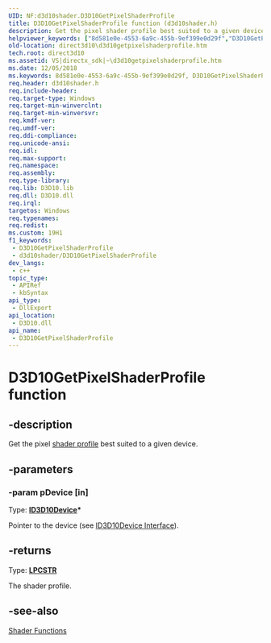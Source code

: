 ```yaml
---
UID: NF:d3d10shader.D3D10GetPixelShaderProfile
title: D3D10GetPixelShaderProfile function (d3d10shader.h)
description: Get the pixel shader profile best suited to a given device.
helpviewer_keywords: ["8d581e0e-4553-6a9c-455b-9ef399e0d29f","D3D10GetPixelShaderProfile","D3D10GetPixelShaderProfile function [Direct3D 10]","d3d10shader/D3D10GetPixelShaderProfile","direct3d10.d3d10getpixelshaderprofile"]
old-location: direct3d10\d3d10getpixelshaderprofile.htm
tech.root: direct3d10
ms.assetid: VS|directx_sdk|~\d3d10getpixelshaderprofile.htm
ms.date: 12/05/2018
ms.keywords: 8d581e0e-4553-6a9c-455b-9ef399e0d29f, D3D10GetPixelShaderProfile, D3D10GetPixelShaderProfile function [Direct3D 10], d3d10shader/D3D10GetPixelShaderProfile, direct3d10.d3d10getpixelshaderprofile
req.header: d3d10shader.h
req.include-header: 
req.target-type: Windows
req.target-min-winverclnt: 
req.target-min-winversvr: 
req.kmdf-ver: 
req.umdf-ver: 
req.ddi-compliance: 
req.unicode-ansi: 
req.idl: 
req.max-support: 
req.namespace: 
req.assembly: 
req.type-library: 
req.lib: D3D10.lib
req.dll: D3D10.dll
req.irql: 
targetos: Windows
req.typenames: 
req.redist: 
ms.custom: 19H1
f1_keywords:
 - D3D10GetPixelShaderProfile
 - d3d10shader/D3D10GetPixelShaderProfile
dev_langs:
 - c++
topic_type:
 - APIRef
 - kbSyntax
api_type:
 - DllExport
api_location:
 - D3D10.dll
api_name:
 - D3D10GetPixelShaderProfile
---
```


# D3D10GetPixelShaderProfile function


## -description

Get the pixel <a href="https://docs.microsoft.com/windows/desktop/direct3dhlsl/dx-graphics-hlsl-models">shader profile</a> best suited to a given device.

## -parameters

### -param pDevice [in]

Type: <b><a href="https://docs.microsoft.com/windows/desktop/api/d3d10/nn-d3d10-id3d10device">ID3D10Device</a>*</b>

Pointer to the device (see <a href="https://docs.microsoft.com/windows/desktop/api/d3d10/nn-d3d10-id3d10device">ID3D10Device Interface</a>).

## -returns

Type: <b><a href="https://docs.microsoft.com/windows/desktop/WinProg/windows-data-types">LPCSTR</a></b>

The shader profile.

## -see-also

<a href="https://docs.microsoft.com/windows/desktop/direct3d10/d3d10-graphics-reference-d3d10-shader-functions">Shader Functions</a>

